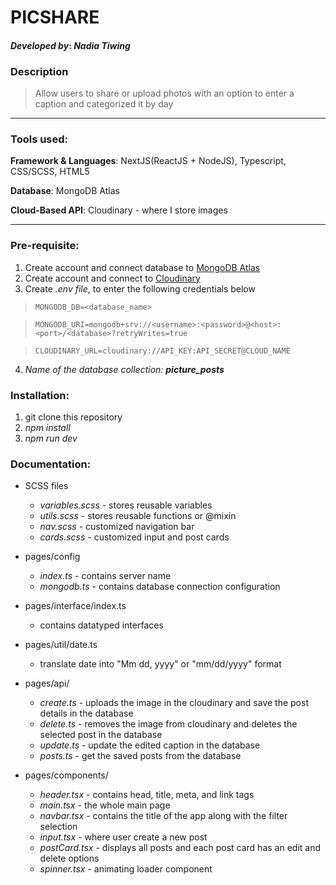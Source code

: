 # PICSHARE

#### _Developed by_: _Nadia_ _Tiwing_

### Description

> Allow users to share or upload photos with an option to enter a caption and categorized it by day

---

### Tools used:

**Framework & Languages**: NextJS(ReactJS + NodeJS), Typescript, CSS/SCSS, HTML5

**Database**: MongoDB Atlas

**Cloud-Based API**: Cloudinary - where I store images

---

### Pre-requisite:

1. Create account and connect database to [MongoDB Atlas](https://account.mongodb.com/account/register)
2. Create account and connect to [Cloudinary](https://cloudinary.com/users/register_free)
3. Create _.env file_, to enter the following credentials below

> `MONGODB_DB=<database_name>`

> `MONGODB_URI=mongodb+srv://<username>:<password>@<host>:<port>/<database>?retryWrites=true`

> `CLOUDINARY_URL=cloudinary://API_KEY:API_SECRET@CLOUD_NAME`

4. _Name of the database collection: **picture_posts**_

### Installation:

1. git clone this repository
2. _npm install_
3. _npm run dev_

### Documentation:

- SCSS files
  - _variables.scss_ - stores reusable variables
  - _utils.scss_ - stores reusable functions or @mixin
  - _nav.scss_ - customized navigation bar
  - _cards.scss_ - customized input and post cards
- pages/config

  - _index.ts_ - contains server name
  - _mongodb.ts_ - contains database connection configuration

- pages/interface/index.ts
  - contains datatyped interfaces
- pages/util/date.ts
  - translate date into "Mm dd, yyyy" or "mm/dd/yyyy" format
- pages/api/
  - _create.ts_ - uploads the image in the cloudinary and save the post details in the database
  - _delete.ts_ - removes the image from cloudinary and deletes the selected post in the database
  - _update.ts_ - update the edited caption in the database
  - _posts.ts_ - get the saved posts from the database
- pages/components/
  - _header.tsx_ - contains head, title, meta, and link tags
  - _main.tsx_ - the whole main page
  - _navbar.tsx_ - contains the title of the app along with the filter selection
  - _input.tsx_ - where user create a new post
  - _postCard.tsx_ - displays all posts and each post card has an edit and delete options
  - _spinner.tsx_ - animating loader component
